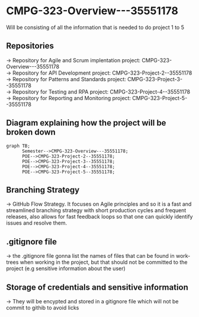 # CMPG-323-Overview---35551178
Will be consisting of all the information that is needed to do project 1 to 5

## Repositories
-> Repository for Agile and Scrum implentation project: CMPG-323-Overview---35551178 \
-> Repository for API Development project: CMPG-323-Project-2--35551178 \
-> Repository for Patterns and Standards project: CMPG-323-Project-3--35551178 \
-> Repository for Testing and RPA project: CMPG-323-Project-4--35551178 \
-> Repository for Reporting and Monitoring project: CMPG-323-Project-5--35551178

## Diagram explaining how the project will be broken down
```mermaid
graph TB;
      Semester-->CMPG-323-Overview---35551178;
      POE-->CMPG-323-Project-2--35551178;
      POE-->CMPG-323-Project-3--35551178;
      POE-->CMPG-323-Project-4--35551178;
      POE-->CMPG-323-Project-5--35551178;
```

## Branching Strategy
-> GitHub Flow Strategy. It focuses on Agile principles and so it is a fast and streamlined branching strategy with short production cycles and frequent releases, also allows for fast feedback loops so that one can quickly identify issues and resolve them.

## .gitignore file
-> the .gitignore file gonna list the names of files that can be found in work-trees when working in the project, but that should not be committed to the project (e.g sensitive information about the user) 

## Storage of credentials and sensitive information
-> They will be encypted and stored in a gitignore file which will not be commit to githib to avoid licks 
